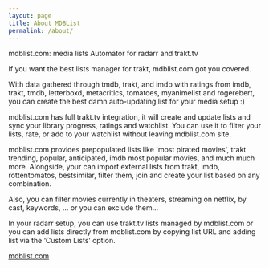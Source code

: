 ```yaml
---
layout: page
title: About MDBList
permalink: /about/
---
```


mdblist.com: media lists Automator for radarr and trakt.tv

If you want the best lists manager for trakt, mdblist.com got you covered. 

With data gathered through tmdb, trakt, and imdb with ratings from imdb, trakt, tmdb, letterboxd, metacritics, tomatoes, myanimelist and rogerebert, you can create the best damn auto-updating list for your media setup :)

mdblist.com has full trakt.tv integration, it will create and update lists and sync your library progress, ratings and watchlist. You can use it to filter your lists, rate, or add to your watchlist without leaving mdblist.com site.

mdblist.com provides prepopulated lists like 'most pirated movies', trakt trending, popular, anticipated, imdb most popular movies, and much much more. Alongside, your can import external lists from trakt, imdb, rottentomatos, bestsimilar, filter them, join and create your list based on any combination.

Also, you can filter movies currently in theaters, streaming on netflix, by cast, keywords, ... or you can exclude them...

In your radarr setup, you can use trakt.tv lists managed by mdblist.com or you can add lists directly from mdblist.com by copying list URL and adding list via the ‘Custom Lists’ option.

[mdblist.com](https://mdblist.com)